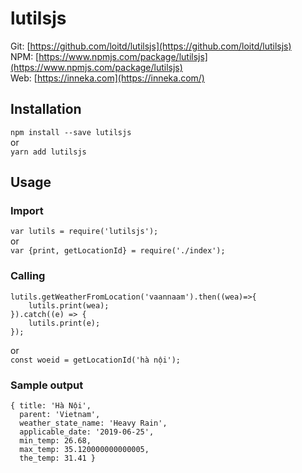# lutilsjs
Git: [https://github.com/loitd/lutilsjs](https://github.com/loitd/lutilsjs)  
NPM: [https://www.npmjs.com/package/lutilsjs](https://www.npmjs.com/package/lutilsjs)  
Web: [https://inneka.com](https://inneka.com/)  
## Installation
`npm install --save lutilsjs`  
or  
`yarn add lutilsjs`  
## Usage
### Import
`var lutils = require('lutilsjs');`  
or  
`var {print, getLocationId} = require('./index');`
### Calling
```
lutils.getWeatherFromLocation('vaannaam').then((wea)=>{
    lutils.print(wea); 
}).catch((e) => {
    lutils.print(e);
});
```  
or  
`const woeid = getLocationId('hà nội');`  
### Sample output
```
{ title: 'Hà Nội',
  parent: 'Vietnam',
  weather_state_name: 'Heavy Rain',
  applicable_date: '2019-06-25',
  min_temp: 26.68,
  max_temp: 35.120000000000005,
  the_temp: 31.41 }
  ```   
  
